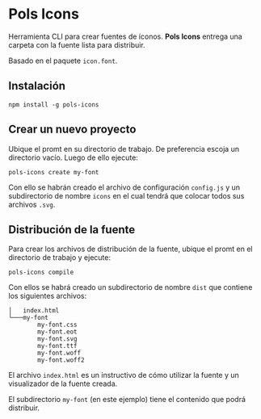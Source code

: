 # Pols Icons

Herramienta CLI para crear fuentes de íconos. **Pols Icons** entrega una carpeta con la fuente lista para distribuir.

Basado en el paquete `icon.font`.

## Instalación

```
npm install -g pols-icons
```

## Crear un nuevo proyecto

Ubique el promt en su directorio de trabajo. De preferencia escoja un directorio vacío. Luego de ello ejecute:

```
pols-icons create my-font
```

Con ello se habrán creado el archivo de configuración `config.js` y un subdirectorio de nombre `icons` en el cual tendrá que colocar todos sus archivos `.svg`.

## Distribución de la fuente

Para crear los archivos de distribución de la fuente, ubique el promt en el directorio de trabajo y ejecute:

```
pols-icons compile
```

Con ellos se habrá creado un subdirectorio de nombre `dist` que contiene los siguientes archivos:

```
│   index.html
└───my-font
        my-font.css
        my-font.eot
        my-font.svg
        my-font.ttf
        my-font.woff
        my-font.woff2
```

El archivo `index.html` es un instructivo de cómo utilizar la fuente y un visualizador de la fuente creada.

El subdirectorio `my-font` (en este ejemplo) tiene el contenido que podrá distribuir.
